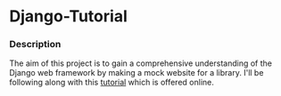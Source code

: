 # Django-Tutorial

### Description 
The aim of this project is to gain a comprehensive understanding of the Django web framework by making a mock website for a library. I'll be following along with this [tutorial](https://developer.mozilla.org/en-US/docs/Learn/Server-side/Django) which is offered online.


